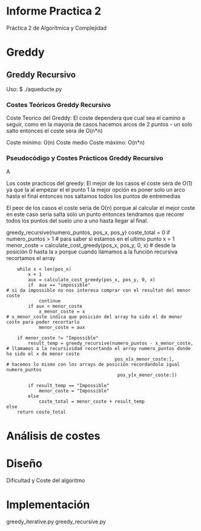 # Informe Practica 2

Práctica 2 de Algorítmica y Complejidad

# Greddy
## Greddy Recursivo
Uso:
    $ ./aqueducte.py <fitxer entrada>
### Costes Teóricos Greddy Recursivo
Coste Teorico del Greddy: El coste dependera que cual sea el camino a seguir, como en la mayoria de casos hacemos arcos de 2 puntos - un solo salto entonces el coste sera de O(n*n)

Coste mínimo: O(n)
Coste medio
Coste máximo: O(n*n)

### Pseudocódigo y Costes Prácticos Greddy Recursivo
A

Los coste practicos del greedy:
El mejor de los casos el coste sera de O(1) ya que la al empezar el el punto 1 la mejor opción es poner solo un arco hasta el final entonces nos saltamos todos los puntos de entremedias

El peor de los casos el coste seria de O(n) porque al calcular el mejor coste en este caso seria salta solo un punto entonces tendramos que recorer todos los puntos del suelo uno a uno hasta llegar al final.

greedy_recursive(numero_puntos, pos_x, pos_y)
    coste_total = 0
    if numero_puntos > 1    # para saber si estamos en el ultimo punto 
        x = 1
        menor_coste = calculate_cost_greedy(pos_x, pos_y, 0, x)    # desde la posición 0 hasta la x porque cuando llamamos a la función recursiva recortamos el array

        while x < len(pos_x)
            x + 1
            aux = calculate_cost_greedy(pos_x, pos_y, 0, x) 
            if  aux == "impossible"                                             # si da impossible no nos interesa comprar con el resultat del menor coste
                continue
            if aux < menor_coste
                x_menor_coste = x                                               # x_menor_coste indica que posición del array ha sido el de menor coste para poder recortarlo
                menor_coste = aux
        
        if menor_coste != "Impossible"
            result_temp = greedy_recursive(numero_puntos - x_menor_coste,       # llamamos a la recursividad recortando el array numero_puntos donde ha sido el x de menor coste
                                            pos_x[x_menor_coste:],              # hacemos lo mismo con los arrays de posición recordandolo igual numero_puntos
                                             pos_y[x_menor_coste:])                                  

            if result_temp == "Impossible"
                menor_coste = "Impossible"
            else
                coste_total = menor_coste + result_temp
    else
        return coste_total

# Análisis de costes

# Diseño
Dificultad y Coste del algoritmo
# Implementación

greedy_iterative.py
greedy_recursive.py

